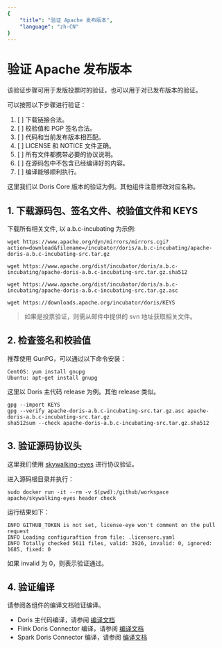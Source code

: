 ```yaml
---
{
    "title": "验证 Apache 发布版本",
    "language": "zh-CN"
}
---
```


<!-- 
Licensed to the Apache Software Foundation (ASF) under one
or more contributor license agreements.  See the NOTICE file
distributed with this work for additional information
regarding copyright ownership.  The ASF licenses this file
to you under the Apache License, Version 2.0 (the
"License"); you may not use this file except in compliance
with the License.  You may obtain a copy of the License at

  http://www.apache.org/licenses/LICENSE-2.0

Unless required by applicable law or agreed to in writing,
software distributed under the License is distributed on an
"AS IS" BASIS, WITHOUT WARRANTIES OR CONDITIONS OF ANY
KIND, either express or implied.  See the License for the
specific language governing permissions and limitations
under the License.
-->

# 验证 Apache 发布版本

该验证步骤可用于发版投票时的验证，也可以用于对已发布版本的验证。

可以按照以下步骤进行验证：

1. [ ] 下载链接合法。
2. [ ] 校验值和 PGP 签名合法。
3. [ ] 代码和当前发布版本相匹配。
4. [ ] LICENSE 和 NOTICE 文件正确。
5. [ ] 所有文件都携带必要的协议说明。
6. [ ] 在源码包中不包含已经编译好的内容。
7. [ ] 编译能够顺利执行。

这里我们以 Doris Core 版本的验证为例。其他组件注意修改对应名称。

## 1. 下载源码包、签名文件、校验值文件和 KEYS

下载所有相关文件, 以 a.b.c-incubating 为示例:

``` shell
wget https://www.apache.org/dyn/mirrors/mirrors.cgi?action=download&filename=/incubator/doris/a.b.c-incubating/apache-doris-a.b.c-incubating-src.tar.gz

wget https://www.apache.org/dist/incubator/doris/a.b.c-incubating/apache-doris-a.b.c-incubating-src.tar.gz.sha512

wget https://www.apache.org/dist/incubator/doris/a.b.c-incubating/apache-doris-a.b.c-incubating-src.tar.gz.asc

wget https://downloads.apache.org/incubator/doris/KEYS
```

> 如果是投票验证，则需从邮件中提供的 svn 地址获取相关文件。

## 2. 检查签名和校验值

推荐使用 GunPG，可以通过以下命令安装：

``` shell
CentOS: yum install gnupg
Ubuntu: apt-get install gnupg
```

这里以 Doris 主代码 release 为例。其他 release 类似。

``` shell
gpg --import KEYS
gpg --verify apache-doris-a.b.c-incubating-src.tar.gz.asc apache-doris-a.b.c-incubating-src.tar.gz
sha512sum --check apache-doris-a.b.c-incubating-src.tar.gz.sha512
```

## 3. 验证源码协议头

这里我们使用 [skywalking-eyes](https://github.com/apache/skywalking-eyes) 进行协议验证。

进入源码根目录并执行：

```
sudo docker run -it --rm -v $(pwd):/github/workspace apache/skywalking-eyes header check
```

运行结果如下：

```
INFO GITHUB_TOKEN is not set, license-eye won't comment on the pull request
INFO Loading configuraftion from file: .licenserc.yaml
INFO Totally checked 5611 files, valid: 3926, invalid: 0, ignored: 1685, fixed: 0
```

如果 invalid 为 0，则表示验证通过。

## 4. 验证编译

请参阅各组件的编译文档验证编译。

* Doris 主代码编译，请参阅 [编译文档](../../install/source-install/compilation.md)
* Flink Doris Connector 编译，请参阅 [编译文档](../../ecosystem/flink-doris-connector.md)
* Spark Doris Connector 编译，请参阅 [编译文档](../../ecosystem/spark-doris-connector.md)
